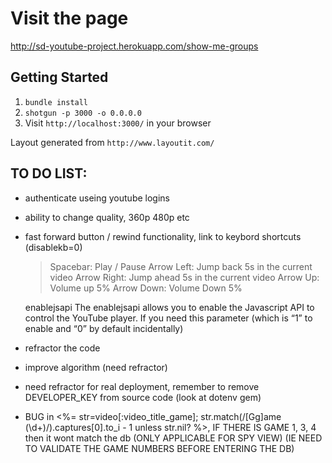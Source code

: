 Visit the page
=============
http://sd-youtube-project.herokuapp.com/show-me-groups

## Getting Started

1. `bundle install`
2. `shotgun -p 3000 -o 0.0.0.0`
3. Visit `http://localhost:3000/` in your browser

Layout generated from `http://www.layoutit.com/`

## TO DO LIST:
- authenticate useing youtube logins
- ability to change quality, 360p 480p etc
- fast forward button / rewind functionality, link to keybord shortcuts (disablekb=0) 
    > Spacebar:  Play / Pause
    > Arrow Left:  Jump back 5s in the current video
    > Arrow Right:  Jump ahead 5s in the current video
    > Arrow Up:  Volume up 5%
    > Arrow Down:  Volume Down 5%

    enablejsapi
    The enablejsapi allows you to enable the Javascript API to control the YouTube player. If you need this parameter     (which is “1” to enable and “0” by default incidentally)

- refractor the code
- improve algorithm (need refractor)
- need refractor for real deployment, remember to remove DEVELOPER_KEY from source code (look at dotenv gem)
- BUG in <%= str=video[:video_title_game]; str.match(/[Gg]ame (\d+)/).captures[0].to_i - 1 unless str.nil? %>, IF THERE IS GAME 1, 3, 4 then it wont match the db  (ONLY APPLICABLE FOR SPY VIEW) (IE NEED TO VALIDATE THE GAME NUMBERS BEFORE ENTERING THE DB)
